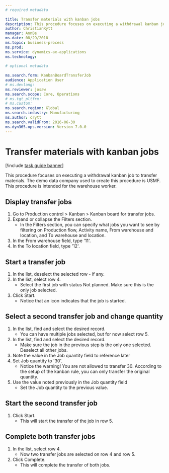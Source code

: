 ```yaml
--- 
# required metadata 
 
title: Transfer materials with kanban jobs
description: This procedure focuses on executing a withdrawal kanban job to transfer materials. 
author: ChristianRytt
manager: AnnBe 
ms.date: 08/29/2018
ms.topic: business-process 
ms.prod:  
ms.service: dynamics-ax-applications 
ms.technology:  
 
# optional metadata 
 
ms.search.form: KanbanBoardTransferJob   
audience: Application User 
# ms.devlang:  
ms.reviewer: josaw
ms.search.scope: Core, Operations 
# ms.tgt_pltfrm:  
# ms.custom:  
ms.search.region: Global
ms.search.industry: Manufacturing
ms.author: crytt
ms.search.validFrom: 2016-06-30 
ms.dyn365.ops.version: Version 7.0.0 
---
```

# Transfer materials with kanban jobs

[!include [task guide banner](../../includes/task-guide-banner.md)]

This procedure focuses on executing a withdrawal kanban job to transfer materials. The demo data company used to create this procedure is USMF. This procedure is intended for the warehouse worker.


## Display transfer jobs
1. Go to Production control > Kanban > Kanban board for transfer jobs.
2. Expand or collapse the Filters section.
    * In the Filters section, you can specify what jobs you want to see by filtering on Production flow, Activity name, From warehouse and location, and To warehouse and location.  
3. In the From warehouse field, type '11'.
4. In the To location field, type '12'.

## Start a transfer job
1. In the list, deselect the selected row - if any.
2. In the list, select row 4.
    * Select the first job with status Not planned. Make sure this is the only job selected.  
3. Click Start.
    * Notice that an icon indicates that the job is started.  

## Select a second transfer job and change quantity
1. In the list, find and select the desired record.
    * You can have multiple jobs selected, but for now select row 5.  
2. In the list, find and select the desired record.
    * Make sure the job in the previous step is the only one selected. Deselect all other jobs.  
3. Note the value in the Job quantity field to reference later
4. Set Job quantity to '30'.
    * Notice the warning! You are not allowed to transfer 30. According to the setup of the kanban rule, you can only transfer the original quantity.  
5. Use the value noted previously in the Job quantity field
    * Set the Job quantity to the previous value.  

## Start the second transfer job
1. Click Start.
    * This will start the transfer of the job in row 5.  

## Complete both transfer jobs
1. In the list, select row 4.
    * Now two transfer jobs are selected on row 4 and row 5.  
2. Click Complete.
    * This will complete the transfer of both jobs.  


